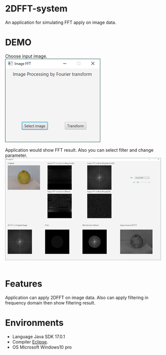 # 2DFFT-system
An application for simulating FFT apply on image data.

# DEMO


Choose input image.<br />
![image](https://github.com/ooniwatori/2DFFT-system/blob/main/demo/demo1.png)<br />

Application would show FFT result. Also you can select filter and change parameter.<br />
![image](https://github.com/ooniwatori/2DFFT-system/blob/main/demo/demo2.png)<br /><br />


# Features

Application can apply 2DFFT on image data. Also can apply filtering in frequency domain then show filtering result.

# Environments 

* Language Java SDK 17.0.1
* Compiler [Eclipse](https://www.eclipse.org/).
* OS Microsoft Windows10 pro
